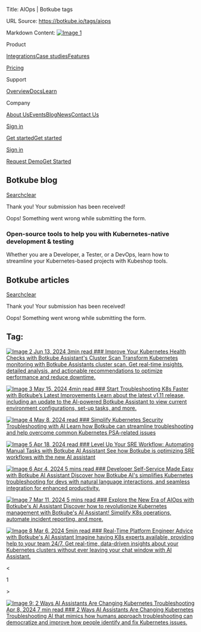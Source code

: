 Title: AIOps | Botkube tags

URL Source: https://botkube.io/tags/aiops

Markdown Content:
[![Image 1](https://cdn.prod.website-files.com/633705de6adaa38599d8e258/6338148fa3f8a509639804fa_botkube-logo.svg)](https://botkube.io/)

Product

[Integrations](https://botkube.io/integrations)[Case studies](https://botkube.io/case-studies)[Features](https://botkube.io/features)

[Pricing](https://botkube.io/pricing)

Support

[Overview](https://botkube.io/support)[Docs](https://docs.botkube.io/)[Learn](https://botkube.io/learn)

Company

[About Us](https://botkube.io/about)[Events](https://botkube.io/events)[Blog](https://botkube.io/blog)[News](https://botkube.io/news)[Contact Us](https://botkube.io/contact)

[Sign in](https://app.botkube.io/)

[Get started](#)[Get started](https://app.botkube.io/)

[Sign in](https://app.botkube.io/)

[Request Demo](https://botkube.io/demo)[Get Started](https://app.botkube.io/)

Botkube blog
------------

[Search](#)[clear](#)

Thank you! Your submission has been received!

Oops! Something went wrong while submitting the form.

### Open-source tools to help you with Kubernetes-native development & testing

Whether you are a Developer, a Tester, or a DevOps, learn how to streamline your Kubernetes-based projects with Kubeshop tools.

Botkube articles
----------------

[Search](#)[clear](#)

Thank you! Your submission has been received!

Oops! Something went wrong while submitting the form.

Tag:
----

[![Image 2](https://cdn.prod.website-files.com/634fabb21508d6c9db9bc46f/666b47533624fe288ca8fbbc_BLOG_Thumbnail_Announcement.png) Jun 13, 2024 3min read ### Improve Your Kubernetes Health Checks with Botkube Assistant's Cluster Scan Transform Kubernetes monitoring with Botkube Assistants cluster scan. Get real-time insights, detailed analysis, and actionable recommendations to optimize performance and reduce downtime.](https://botkube.io/blog/improve-your-kubernetes-health-checks-with-botkubes-ai-powered-cluster-scan)

[![Image 3](https://cdn.prod.website-files.com/634fabb21508d6c9db9bc46f/6644e5d498e2ed722f5424d6_BLOG_Thumbnail%20(7).png) May 15, 2024 4min read ### Start Troubleshooting K8s Faster with Botkube’s Latest Improvements Learn about the latest v1.11 release, including an update to the AI-powered Botkube Assistant to view current environment configurations, set-up tasks, and more.](https://botkube.io/blog/start-troubleshooting-k8s-faster-with-botkubes-latest-improvements)

[![Image 4](https://cdn.prod.website-files.com/634fabb21508d6c9db9bc46f/663b7d7f3f6390196bf27e83_UC%20(1).png) May 8, 2024 read ### Simplify Kubernetes Security Troubleshooting with AI Learn how Botkube can streamline troubleshooting and help overcome common Kubernetes PSA-related issues](https://botkube.io/blog/simplify-kubernetes-security-troubleshooting-with-ai)

[![Image 5](https://cdn.prod.website-files.com/634fabb21508d6c9db9bc46f/663b8809695cf669f14f2a54_Level%20Up%20SRE%20Workflow%20Automating%20Manual%20Tasks%20with%20Botkube%20AI%20Assistant.png) Apr 18, 2024 read ### Level Up Your SRE Workflow: Automating Manual Tasks with Botkube AI Assistant See how Botkube is optimizing SRE workflows with the new AI assistant](https://botkube.io/blog/level-up-your-sre-workflow-automating-manual-tasks-with-botkube-ai-assistant)

[![Image 6](https://cdn.prod.website-files.com/634fabb21508d6c9db9bc46f/661eb9d9c3fe057b001d93b5_simplify-kubernetes-with-botkubes-ai-developer-self-service-made-easy.png) Apr 4, 2024 5 mins read ### Developer Self-Service Made Easy with Botkube AI Assistant Discover how Botkube AI's simplifies Kubernetes troubleshooting for devs with natural language interactions, and seamless integration for enhanced productivity.](https://botkube.io/blog/simplify-kubernetes-with-botkubes-ai-developer-self-service-made-easy)

[![Image 7](https://cdn.prod.website-files.com/634fabb21508d6c9db9bc46f/64a70cf0a7f079f477b8a7c9_Botkube%20BLOG%20Thumbnail%20(2).png) Mar 11, 2024 5 mins read ### Explore the New Era of AIOps with Botkube's AI Assistant Discover how to revolutionize Kubernetes management with Botkube's AI Assistant! Simplify K8s operations, automate incident reporting, and more.](https://botkube.io/blog/explore-the-new-era-of-aiops-with-botkubes-ai-assistant)

[![Image 8](https://cdn.prod.website-files.com/634fabb21508d6c9db9bc46f/663b88a8597c3abe0e852fb8_Announ%20(1).png) Mar 6, 2024 5min read ### Real-Time Platform Engineer Advice with Botkube's AI Assistant Imagine having K8s experts available, providing help to your team 24/7. Get real-time, data-driven insights about your Kubernetes clusters without ever leaving your chat window with AI Assistant.](https://botkube.io/blog/real-time-platform-engineer-advice-ai-assistant)

<

1

\>

[![Image 9: 2 Ways AI Assistants Are Changing Kubernetes Troubleshooting](https://cdn.prod.website-files.com/634fabb21508d6c9db9bc46f/662677b3a13af173215d9bb4_d428b6a6-ai-changing-kubernetes-troubleshooting-1024x576.jpg) Apr 8, 2024 7 min read ### 2 Ways AI Assistants Are Changing Kubernetes Troubleshooting AI that mimics how humans approach troubleshooting can democratize and improve how people identify and fix Kubernetes issues.](https://thenewstack.io/2-ways-ai-assistants-are-changing-kubernetes-troubleshooting/)
